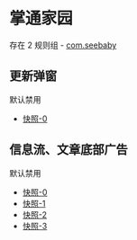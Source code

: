 # 掌通家园

存在 2 规则组 - [com.seebaby](/src/apps/com.seebaby.ts)

## 更新弹窗

默认禁用

- [快照-0](https://i.gkd.li/import/12705351)

## 信息流、文章底部广告

默认禁用

- [快照-0](https://i.gkd.li/import/12705353)
- [快照-1](https://i.gkd.li/import/12705363)
- [快照-2](https://i.gkd.li/import/12705372)
- [快照-3](https://i.gkd.li/import/12705358)
